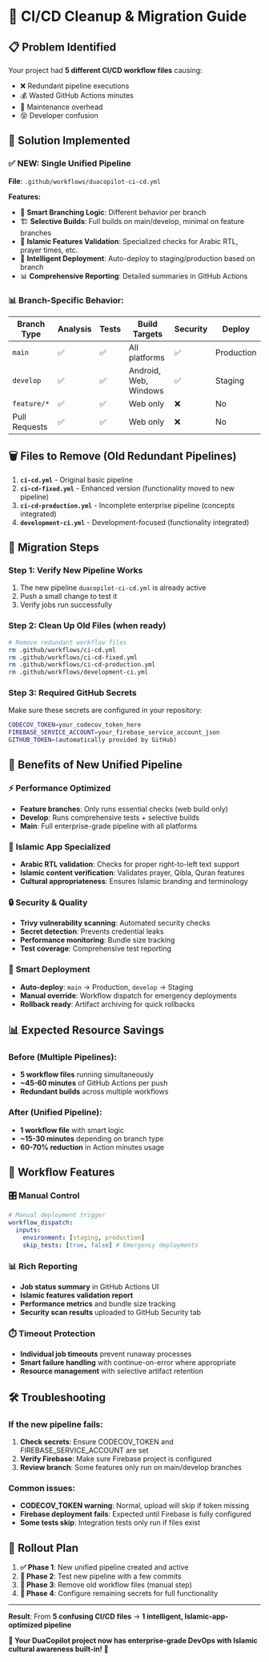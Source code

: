 # 🧹 CI/CD Cleanup & Migration Guide

## 📋 **Problem Identified**
Your project had **5 different CI/CD workflow files** causing:
- ❌ Redundant pipeline executions
- 💰 Wasted GitHub Actions minutes
- 🔄 Maintenance overhead
- 😵 Developer confusion

## 🎯 **Solution Implemented**

### ✅ **NEW: Single Unified Pipeline**
**File**: `.github/workflows/duacopilot-ci-cd.yml`

**Features:**
- 🔄 **Smart Branching Logic**: Different behavior per branch
- 🏗️ **Selective Builds**: Full builds on main/develop, minimal on feature branches
- 🕌 **Islamic Features Validation**: Specialized checks for Arabic RTL, prayer times, etc.
- 🚢 **Intelligent Deployment**: Auto-deploy to staging/production based on branch
- 📊 **Comprehensive Reporting**: Detailed summaries in GitHub Actions

### 📊 **Branch-Specific Behavior:**
| Branch Type | Analysis | Tests | Build Targets | Security | Deploy |
|------------|----------|-------|---------------|----------|---------|
| `main` | ✅ | ✅ | All platforms | ✅ | Production |
| `develop` | ✅ | ✅ | Android, Web, Windows | ✅ | Staging |
| `feature/*` | ✅ | ✅ | Web only | ❌ | No |
| Pull Requests | ✅ | ✅ | Web only | ❌ | No |

## 🗑️ **Files to Remove (Old Redundant Pipelines)**

1. **`ci-cd.yml`** - Original basic pipeline
2. **`ci-cd-fixed.yml`** - Enhanced version (functionality moved to new pipeline)
3. **`ci-cd-production.yml`** - Incomplete enterprise pipeline (concepts integrated)
4. **`development-ci.yml`** - Development-focused (functionality integrated)

## 🚀 **Migration Steps**

### Step 1: Verify New Pipeline Works
1. The new pipeline `duacopilot-ci-cd.yml` is already active
2. Push a small change to test it
3. Verify jobs run successfully

### Step 2: Clean Up Old Files (when ready)
```bash
# Remove redundant workflow files
rm .github/workflows/ci-cd.yml
rm .github/workflows/ci-cd-fixed.yml  
rm .github/workflows/ci-cd-production.yml
rm .github/workflows/development-ci.yml
```

### Step 3: Required GitHub Secrets
Make sure these secrets are configured in your repository:
```bash
CODECOV_TOKEN=your_codecov_token_here
FIREBASE_SERVICE_ACCOUNT=your_firebase_service_account_json
GITHUB_TOKEN=(automatically provided by GitHub)
```

## 🎯 **Benefits of New Unified Pipeline**

### ⚡ **Performance Optimized**
- **Feature branches**: Only runs essential checks (web build only)
- **Develop**: Runs comprehensive tests + selective builds
- **Main**: Full enterprise-grade pipeline with all platforms

### 🕌 **Islamic App Specialized**
- **Arabic RTL validation**: Checks for proper right-to-left text support
- **Islamic content verification**: Validates prayer, Qibla, Quran features
- **Cultural appropriateness**: Ensures Islamic branding and terminology

### 🔒 **Security & Quality**
- **Trivy vulnerability scanning**: Automated security checks
- **Secret detection**: Prevents credential leaks
- **Performance monitoring**: Bundle size tracking
- **Test coverage**: Comprehensive test reporting

### 🚢 **Smart Deployment**
- **Auto-deploy**: `main` → Production, `develop` → Staging
- **Manual override**: Workflow dispatch for emergency deployments
- **Rollback ready**: Artifact archiving for quick rollbacks

## 📊 **Expected Resource Savings**

### Before (Multiple Pipelines):
- **5 workflow files** running simultaneously
- **~45-60 minutes** of GitHub Actions per push
- **Redundant builds** across multiple workflows

### After (Unified Pipeline):
- **1 workflow file** with smart logic
- **~15-30 minutes** depending on branch type
- **60-70% reduction** in Action minutes usage

## 🔧 **Workflow Features**

### 🎛️ **Manual Control**
```yaml
# Manual deployment trigger
workflow_dispatch:
  inputs:
    environment: [staging, production]
    skip_tests: [true, false] # Emergency deployments
```

### 📊 **Rich Reporting**
- **Job status summary** in GitHub Actions UI
- **Islamic features validation report**
- **Performance metrics** and bundle size tracking
- **Security scan results** uploaded to GitHub Security tab

### ⏱️ **Timeout Protection**
- **Individual job timeouts** prevent runaway processes
- **Smart failure handling** with continue-on-error where appropriate
- **Resource management** with selective artifact retention

## 🛠️ **Troubleshooting**

### If the new pipeline fails:
1. **Check secrets**: Ensure CODECOV_TOKEN and FIREBASE_SERVICE_ACCOUNT are set
2. **Verify Firebase**: Make sure Firebase project is configured
3. **Review branch**: Some features only run on main/develop branches

### Common issues:
- **CODECOV_TOKEN warning**: Normal, upload will skip if token missing
- **Firebase deployment fails**: Expected until Firebase is fully configured
- **Some tests skip**: Integration tests only run if files exist

## 🎉 **Rollout Plan**

1. **✅ Phase 1**: New unified pipeline created and active
2. **🔄 Phase 2**: Test new pipeline with a few commits
3. **🧹 Phase 3**: Remove old workflow files (manual step)
4. **🚀 Phase 4**: Configure remaining secrets for full functionality

---

**Result**: From **5 confusing CI/CD files** → **1 intelligent, Islamic-app-optimized pipeline** 

**🕌 Your DuaCopilot project now has enterprise-grade DevOps with Islamic cultural awareness built-in! 🤲**
